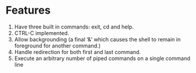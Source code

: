 
# Features
1. Have three built in commands: exit, cd and help.
2. CTRL-C implemented.
3. Allow backgrounding (a final ‘&’ which causes the shell to remain in foreground for another command.)
4. Handle redirection for both first and last command.
5. Execute an arbitrary number of piped commands on a single command line
